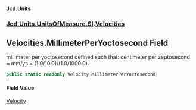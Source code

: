 #### [Jcd.Units](index 'index')
### [Jcd.Units.UnitsOfMeasure.SI](Jcd.Units.UnitsOfMeasure.SI 'Jcd.Units.UnitsOfMeasure.SI').[Velocities](Velocities 'Jcd.Units.UnitsOfMeasure.SI.Velocities')

## Velocities.MillimeterPerYoctosecond Field

millimeter per yoctosecond defined such that: centimeter per zeptosecond = mm/ys × (1.0/10.0)/(1.0/1000.0).

```csharp
public static readonly Velocity MillimeterPerYoctosecond;
```

#### Field Value
[Velocity](Velocity 'Jcd.Units.UnitTypes.Velocity')